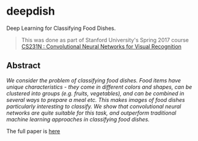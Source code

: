 # deepdish

Deep Learning for Classifying Food Dishes.

> This was done as part of Stanford University's Spring 2017 course [CS231N : Convolutional Neural Networks for Visual Recognition](http://cs231n.stanford.edu/index.html)

## Abstract

*We consider the problem of classifying food dishes. Food items have unique characteristics - they come in different colors and shapes, can be clustered into groups (e.g. fruits, vegetables), and can be combined in several ways to prepare a meal etc. This makes images of food dishes particularly interesting to classify. We show that convolutional neural networks are quite suitable for this task, and outperform traditional machine learning approaches in classifying food dishes.*

The full paper is [here](deepdish.pdf)
